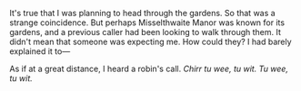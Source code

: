 It's true that I was planning to head through the gardens. So that was a strange coincidence. But perhaps Misselthwaite Manor was known for its gardens, and a previous caller had been looking to walk through them. It didn't mean that someone was expecting me. How could they? I had barely explained it to—

As if at a great distance, I heard a robin's call. *Chirr tu wee, tu wit. Tu wee, tu wit.* 